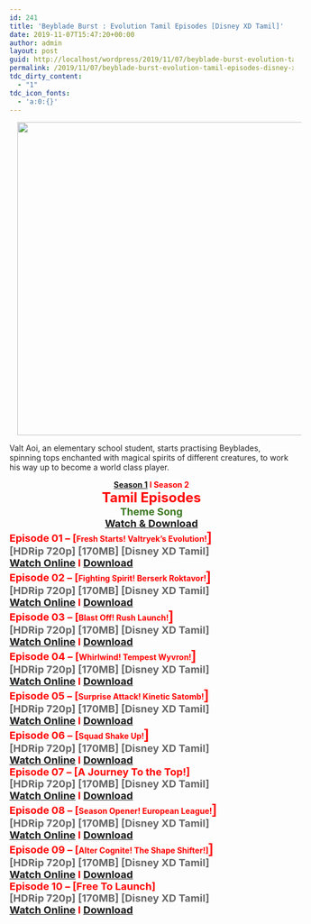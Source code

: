 ```yaml
---
id: 241
title: 'Beyblade Burst : Evolution Tamil Episodes [Disney XD Tamil]'
date: 2019-11-07T15:47:20+00:00
author: admin
layout: post
guid: http://localhost/wordpress/2019/11/07/beyblade-burst-evolution-tamil-episodes-disney-xd-tamil/
permalink: /2019/11/07/beyblade-burst-evolution-tamil-episodes-disney-xd-tamil/
tdc_dirty_content:
  - "1"
tdc_icon_fonts:
  - 'a:0:{}'
---
```

<div dir="ltr" style="text-align: left;" trbidi="on">
  <div class="separator" style="clear: both; text-align: center;">
    <a href="https://2.bp.blogspot.com/-jTmFzzARhDc/XI8xjHoWOAI/AAAAAAAAAO4/MsKYedEcnnsPeKUT5q-HLO0NILkdShMRwCLcBGAs/s1600/no02_b_android_l.jpg" imageanchor="1" style="margin-left: 1em; margin-right: 1em;"><img loading="lazy" border="0" data-original-height="1390" data-original-width="1600" height="556" src="https://2.bp.blogspot.com/-jTmFzzARhDc/XI8xjHoWOAI/AAAAAAAAAO4/MsKYedEcnnsPeKUT5q-HLO0NILkdShMRwCLcBGAs/s640/no02_b_android_l.jpg" width="640" /></a>
  </div>
  
  <h3 class="bNg8Rb" style="background-color: white; clip: rect(1px, 1px, 1px, 1px); color: #222222; font-family: arial, sans-serif; font-size: medium; font-weight: normal; height: 1px; margin: 0px; overflow: hidden; padding: 0px; position: absolute; white-space: nowrap; width: 1px; z-index: -1000;">
    Description
  </h3>
  
  <p>
    <span style="background-color: white; color: #222222; font-family: "arial" , sans-serif; font-size: x-small;">Valt Aoi, an elementary school student, starts practising Beyblades, spinning tops enchanted with magical spirits of different creatures, to work his way up to become a world class player.</span>
  </p>
  
  <div style="text-align: center;">
    <span style="background-color: white; color: red; font-family: "arial" , sans-serif; font-size: large;"><b><a href="https://toonnetworktamil2.blogspot.com/2019/04/beyblade-burst-season-1-tamil-episodes.html">Season 1</a> I Season 2</b></span>
  </div>
  
  <div style="text-align: center;">
    <span style="background-color: white; font-family: "arial" , sans-serif;"><b><span style="color: red; font-size: x-large;">Tamil Episodes</span></b></span><br /><span style="background-color: white; font-family: "arial" , sans-serif;"><b><span style="color: #38761d; font-size: large;">Theme Song</span></b></span><br /><span style="background-color: white; font-family: "arial" , sans-serif;"><b><span style="color: #38761d; font-size: large;"><a href="https://drive.google.com/open?id=1fQy5AVHYmlyan0e5j-efUDtBI3pZ1Jgz">Watch & Download</a></span></b></span>
  </div>
  
  <div style="text-align: left;">
    <span style="background-color: white; font-family: "arial" , sans-serif;"><span style="color: red; font-size: large;"><b>Episode 01 &#8211; [</b></span></span><span style="color: red; font-family: "arial" , sans-serif; font-size: large;"><b>Fresh Starts! Valtryek&#8217;s Evolution!</b></span><b style="background-color: white; color: red; font-family: arial, sans-serif; font-size: x-large;">]</b>
  </div>
  
  <div style="text-align: left;">
    <span style="background-color: white; font-family: "arial" , sans-serif;"><span style="color: #666666; font-size: large;"><b>[HDRip 720p] [170MB] [Disney XD Tamil]</b></span></span>
  </div>
  
  <div style="text-align: left;">
    <span style="background-color: white; font-family: "arial" , sans-serif;"><span style="font-size: large;"><b><span style="color: #222222;"><a href="https://toonnetworktamilvideos.blogspot.com/p/beyblade-burst-evolution-tamil-episode.html">Watch Online</a> </span><span style="color: red;">I </span><span style="color: #222222;"><a href="https://drive.google.com/open?id=10FUqQGtMDnKyPHHZ-UZBrWxeyGXtDdlx">Download</a></span></b></span></span>
  </div>
  
  <div style="text-align: left;">
    <span style="background-color: white; font-family: "arial" , sans-serif;"><span style="color: red; font-size: large;"><b>Episode 02 &#8211; [</b></span></span><span style="color: red; font-family: "arial" , sans-serif; font-size: large;"><b>Fighting Spirit! Berserk Roktavor!</b></span><b style="background-color: white; color: red; font-family: arial, sans-serif; font-size: x-large;">]</b>
  </div>
  
  <div style="text-align: left;">
    <span style="background-color: white; font-family: "arial" , sans-serif;"><span style="color: #666666; font-size: large;"><b>[HDRip 720p] [170MB] [Disney XD Tamil]</b></span></span>
  </div>
  
  <div style="text-align: left;">
    <span style="background-color: white; font-family: "arial" , sans-serif;"><span style="font-size: large;"><b><span style="color: #222222;"><a href="https://toonnetworktamilvideos.blogspot.com/p/beyblade-burst-evolution-tamil-episode_17.html">Watch Online</a> </span><span style="color: red;">I </span><span style="color: #222222;"><a href="https://drive.google.com/open?id=1aL4rdZp7mE4e-n5SpFvKv1vbvirjpP7K">Download</a></span></b></span></span>
  </div>
  
  <div style="text-align: left;">
    <span style="background-color: white; font-family: "arial" , sans-serif;"><span style="color: red; font-size: large;"><b>Episode 03 &#8211; [</b></span></span><span style="color: red; font-family: "arial" , sans-serif; font-size: large;"><b>Blast Off! Rush Launch!</b></span><b style="background-color: white; color: red; font-family: arial, sans-serif; font-size: x-large;">]</b>
  </div>
  
  <div style="text-align: left;">
    <span style="background-color: white; font-family: "arial" , sans-serif;"><span style="color: #666666; font-size: large;"><b>[HDRip 720p] [170MB] [Disney XD Tamil]</b></span></span>
  </div>
  
  <div style="text-align: left;">
    <span style="background-color: white; font-family: "arial" , sans-serif;"><span style="font-size: large;"><b><span style="color: #222222;"><a href="https://toonnetworktamilvideos.blogspot.com/p/beyblade-burst-evolution-tamil-episode_86.html">Watch Online</a> </span><span style="color: red;">I </span><span style="color: #222222;"><a href="https://drive.google.com/open?id=1StyFJyIWd7holfx-MrEHDfg1C_U4naAW">Download</a></span></b></span></span>
  </div>
  
  <div style="text-align: left;">
    <span style="background-color: white; font-family: "arial" , sans-serif;"><span style="color: red; font-size: large;"><b>Episode 04 &#8211; [</b></span></span><span style="color: red; font-family: "arial" , sans-serif; font-size: large;"><b>Whirlwind! Tempest Wyvron!</b></span><b style="background-color: white; color: red; font-family: arial, sans-serif; font-size: x-large;">]</b>
  </div>
  
  <div style="text-align: left;">
    <span style="background-color: white; font-family: "arial" , sans-serif;"><span style="color: #666666; font-size: large;"><b>[HDRip 720p] [170MB] [Disney XD Tamil]</b></span></span>
  </div>
  
  <div style="text-align: left;">
    <span style="background-color: white; font-family: "arial" , sans-serif;"><span style="font-size: large;"><b><span style="color: #222222;"><a href="https://toonnetworktamilvideos.blogspot.com/p/beyblade-burst-evolution-tamil-episode_44.html">Watch Online</a> </span><span style="color: red;">I </span><span style="color: #222222;"><a href="https://drive.google.com/open?id=1gwPe5txDSV06LuYFEOTADSrsxBtnqrH_">Download</a></span></b></span></span>
  </div>
  
  <div style="text-align: left;">
    <span style="background-color: white; font-family: "arial" , sans-serif;"><span style="color: red; font-size: large;"><b>Episode 05 &#8211; [</b></span></span><span style="color: red; font-family: "arial" , sans-serif; font-size: large;"><b>Surprise Attack! Kinetic Satomb!</b></span><b style="background-color: white; color: red; font-family: arial, sans-serif; font-size: x-large;">]</b>
  </div>
  
  <div style="text-align: left;">
    <span style="background-color: white; font-family: "arial" , sans-serif;"><span style="color: #666666; font-size: large;"><b>[HDRip 720p] [170MB] [Disney XD Tamil]</b></span></span>
  </div>
  
  <div style="text-align: left;">
    <span style="background-color: white; font-family: "arial" , sans-serif;"><span style="font-size: large;"><b><span style="color: #222222;"><a href="https://toonnetworktamilvideos.blogspot.com/p/beyblade-burst-evolution-tamil-episode_99.html">Watch Online</a> </span><span style="color: red;">I </span><span style="color: #222222;"><a href="https://drive.google.com/open?id=1gnQYQikLMaHi1KvIsFJmaq-z9IoW2KkM">Download</a></span></b></span></span>
  </div>
  
  <div style="text-align: left;">
    <span style="background-color: white; font-family: "arial" , sans-serif;"><span style="color: red; font-size: large;"><b>Episode 06 &#8211; [</b></span></span><span style="color: red; font-family: "arial" , sans-serif; font-size: large;"><b>Squad Shake Up!</b></span><b style="background-color: white; color: red; font-family: arial, sans-serif; font-size: x-large;">]</b>
  </div>
  
  <div style="text-align: left;">
    <span style="background-color: white; font-family: "arial" , sans-serif;"><span style="color: #666666; font-size: large;"><b>[HDRip 720p] [170MB] [Disney XD Tamil]</b></span></span>
  </div>
  
  <div style="text-align: left;">
    <span style="background-color: white; font-family: "arial" , sans-serif;"><span style="font-size: large;"><b><span style="color: #222222;"><a href="https://toonnetworktamilvideos.blogspot.com/p/beyblade-burst-evolution-tamil-episode_63.html">Watch Online</a> </span><span style="color: red;">I </span><span style="color: #222222;"><a href="https://drive.google.com/open?id=1Aruwx9I7QWL90wTLiP-sFMoT6NtJzhdN">Download</a></span></b></span></span>
  </div>
  
  <div style="text-align: left;">
    <span style="background-color: white; font-family: "arial" , sans-serif;"><span style="color: red; font-size: large;"><b>Episode 07 &#8211; [A Journey To the Top!]</b></span></span>
  </div>
  
  <div style="text-align: left;">
    <span style="background-color: white; font-family: "arial" , sans-serif;"><span style="color: #666666; font-size: large;"><b>[HDRip 720p] [170MB] [Disney XD Tamil]</b></span></span>
  </div>
  
  <div style="text-align: left;">
    <span style="background-color: white; font-family: "arial" , sans-serif;"><span style="font-size: large;"><b><span style="color: #222222;"><a href="https://toonnetworktamilvideos.blogspot.com/p/beyblade-burst-evolution-tamil-episode_88.html">Watch Online</a> </span><span style="color: red;">I </span><span style="color: #222222;"><a href="https://drive.google.com/open?id=1tuCZwPGXyP89G8gLaTfZvv0AHanU19oM">Download</a></span></b></span></span>
  </div>
  
  <div style="text-align: left;">
    <span style="background-color: white; font-family: "arial" , sans-serif;"><span style="color: red; font-size: large;"><b>Episode 08 &#8211; [</b></span></span><span style="color: red; font-family: "arial" , sans-serif; font-size: large;"><b>Season Opener! European League!</b></span><b style="background-color: white; color: red; font-family: arial, sans-serif; font-size: x-large;">]</b>
  </div>
  
  <div style="text-align: left;">
    <span style="background-color: white; font-family: "arial" , sans-serif;"><span style="color: #666666; font-size: large;"><b>[HDRip 720p] [170MB] [Disney XD Tamil]</b></span></span>
  </div>
  
  <div style="text-align: left;">
    <span style="background-color: white; font-family: "arial" , sans-serif;"><span style="font-size: large;"><b><span style="color: #222222;"><a href="https://toonnetworktamilvideos.blogspot.com/p/beyblade-burst-evolution-tamil-episode_95.html">Watch Online</a> </span><span style="color: red;">I </span><span style="color: #222222;"><a href="https://drive.google.com/open?id=10NOes3PNQF4P9xHE9W6yINAjOqk4iALg">Download</a></span></b></span></span>
  </div>
  
  <div style="text-align: left;">
    <span style="background-color: white; font-family: "arial" , sans-serif;"><span style="color: red; font-size: large;"><b>Episode 09 &#8211; [</b></span></span><span style="color: red; font-family: "arial" , sans-serif; font-size: large;"><b>Alter Cognite! The Shape Shifter!]</b></span><b style="background-color: white; color: red; font-family: arial, sans-serif; font-size: x-large;">]</b>
  </div>
  
  <div style="text-align: left;">
    <span style="background-color: white; font-family: "arial" , sans-serif;"><span style="color: #666666; font-size: large;"><b>[HDRip 720p] [170MB] [Disney XD Tamil]</b></span></span>
  </div>
  
  <div style="text-align: left;">
    <span style="background-color: white; font-family: "arial" , sans-serif;"><span style="font-size: large;"><b><span style="color: #222222;"><a href="https://toonnetworktamilvideos.blogspot.com/p/beyblade-burst-evolution-tamil-episode_84.html">Watch Online</a> </span><span style="color: red;">I </span><span style="color: #222222;"><a href="https://drive.google.com/open?id=14yIUiQ26ZAADWQxsVxuA3kkMrwTYImbD">Download</a></span></b></span></span>
  </div>
  
  <div style="text-align: left;">
    <span style="background-color: white; font-family: "arial" , sans-serif;"><span style="color: red; font-size: large;"><b>Episode 10 &#8211; [Free To Launch]</b></span></span>
  </div>
  
  <div style="text-align: left;">
    <span style="background-color: white; font-family: "arial" , sans-serif;"><span style="color: #666666; font-size: large;"><b>[HDRip 720p] [170MB] [Disney XD Tamil]</b></span></span>
  </div>
  
  <div style="text-align: left;">
    <span style="background-color: white; font-family: "arial" , sans-serif;"><span style="font-size: large;"><b><span style="color: #222222;"><a href="https://toonnetworktamilvideos.blogspot.com/p/beyblade-burst-evolution-tamil-episode_1.html">Watch Online</a> </span><span style="color: red;">I </span><span style="color: #222222;"><a href="https://drive.google.com/file/d/1xqculOMkvklCETRcpAUuPQkW9DiQdfcV/view">Download</a></span></b></span></span>
  </div>
</div>